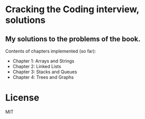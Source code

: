 # Cracking the Coding interview, solutions

My solutions to the problems of the book.
------------


Contents of chapters implemented (so far):

* Chapter 1: Arrays and Strings
* Chapter 2: Linked Lists
* Chapter 3: Stacks and Queues
* Chapter 4: Trees and Graphs

# License

MIT
